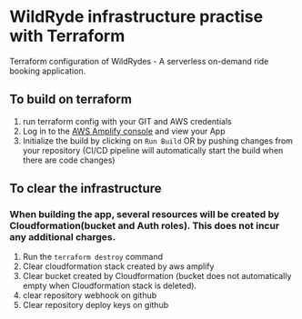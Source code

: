 # WildRyde infrastructure practise with Terraform
Terraform configuration of WildRydes - A serverless on-demand ride booking application.

## To build on terraform
1. run terraform config with your GIT and AWS credentials
2. Log in to the [AWS Amplify console](https://aws.amazon.com/amplify/) and view your App
3. Initialize the build by clicking on `Run Build` OR by pushing changes from your repository (CI/CD pipeline will automatically start the build when there are code changes)

## To clear the infrastructure
### When building the app, several resources will be created by Cloudformation(bucket and Auth roles). This does not incur any additional charges.
1. Run the `terraform destroy` command
2. Clear cloudformation stack created by aws amplify
3. Clear bucket created by Cloudformation (bucket does not automatically empty when Cloudformation stack is deleted).
3. clear repository webhook on github
5. Clear repository deploy keys on github